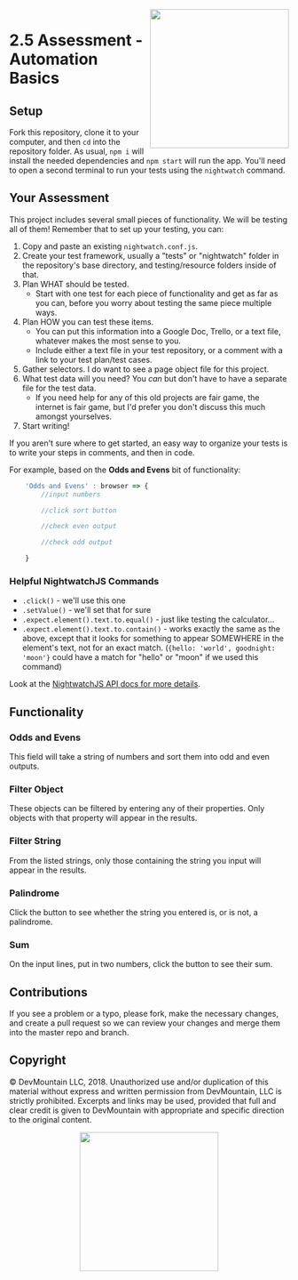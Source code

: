 <img src="https://devmounta.in/img/logowhiteblue.png" width="250" align="right">

# 2.5 Assessment - Automation Basics

## Setup

Fork this repository, clone it to your computer, and then `cd` into the repository folder.  As usual, `npm i` will install the needed dependencies and `npm start` will run the app.  You'll need to open a second terminal to run your tests using the `nightwatch` command.

## Your Assessment

This project includes several small pieces of functionality.  We will be testing all of them!  Remember that to set up your testing, you can:

1. Copy and paste an existing `nightwatch.conf.js`.
1. Create your test framework, usually a "tests" or "nightwatch" folder in the repository's base directory, and testing/resource folders inside of that.
1. Plan WHAT should be tested.
   * Start with one test for each piece of functionality and get as far as you can, before you worry about testing the same piece multiple ways.
1. Plan HOW you can test these items.
   * You can put this information into a Google Doc, Trello, or a text file, whatever makes the most sense to you.
   * Include either a text file in your test repository, or a comment with a link to your test plan/test cases.
1. Gather selectors.  I do want to see a page object file for this project.
1. What test data will you need?  You *can* but don't have to have a separate file for the test data.
   * If you need help for any of this old projects are fair game, the internet is fair game, but I'd prefer you don't discuss this much amongst yourselves.
1. Start writing!

If you aren't sure where to get started, an easy way to organize your tests is to write your steps in comments, and then in code.

For example, based on the **Odds and Evens** bit of functionality:
```js
    'Odds and Evens' : browser => {
        //input numbers

        //click sort button

        //check even output

        //check odd output

    }
```

### Helpful NightwatchJS Commands

* `.click()` - we'll use this one
* `.setValue()` - we'll set that for sure
* `.expect.element().text.to.equal()` - just like testing the calculator...
* `.expect.element().text.to.contain()` - works exactly the same as the above, except that it looks for something to appear SOMEWHERE in the element's text, not for an exact match.  (`{hello: 'world', goodnight: 'moon'}` could have a match for "hello" or "moon" if we used this command)

Look at the [NightwatchJS API docs for more details](http://nightwatchjs.org/api).

## Functionality

### Odds and Evens

This field will take a string of numbers and sort them into odd and even outputs.

### Filter Object

These objects can be filtered by entering any of their properties.  Only objects with that property will appear in the results.

### Filter String

From the listed strings, only those containing the string you input will appear in the results.

### Palindrome

Click the button to see whether the string you entered is, or is not, a palindrome.

### Sum

On the input lines, put in two numbers, click the button to see their sum.

## Contributions

If you see a problem or a typo, please fork, make the necessary changes, and create a pull request so we can review your changes and merge them into the master repo and branch.

## Copyright

© DevMountain LLC, 2018. Unauthorized use and/or duplication of this material without express and written permission from DevMountain, LLC is strictly prohibited. Excerpts and links may be used, provided that full and clear credit is given to DevMountain with appropriate and specific direction to the original content.

<p align="center">
<img src="https://devmounta.in/img/logowhiteblue.png" width="250">
</p>


